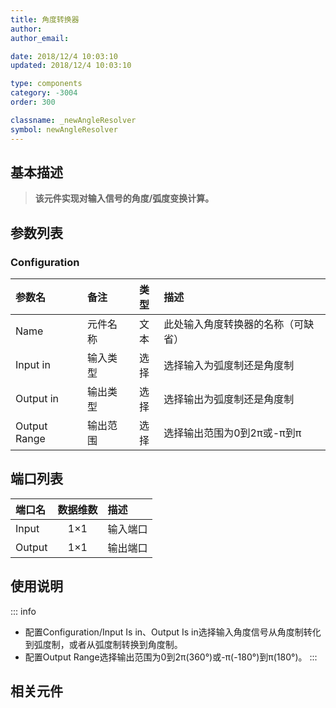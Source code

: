 ```yaml
---
title: 角度转换器
author: 
author_email:

date: 2018/12/4 10:03:10
updated: 2018/12/4 10:03:10

type: components
category: -3004
order: 300

classname: _newAngleResolver
symbol: newAngleResolver
---
```

## 基本描述


> **该元件实现对输入信号的角度/弧度变换计算。**

## 参数列表
### Configuration
| 参数名 | 备注 | 类型 | 描述 |
| :--- | :--- | :--: | :--- |
| Name | 元件名称 | 文本 | 此处输入角度转换器的名称（可缺省） |
| Input in | 输入类型 | 选择 | 选择输入为弧度制还是角度制 |
| Output in | 输出类型 | 选择 | 选择输出为弧度制还是角度制 |
| Output Range | 输出范围 | 选择 | 选择输出范围为0到2π或-π到π |


## 端口列表

| 端口名 | 数据维数 | 描述 |
| :--- | :--:  | :--- |
| Input | 1×1 |输入端口 |
| Output | 1×1 |输出端口 |

## 使用说明

::: info
+ 配置Configuration/Input Is in、Output Is in选择输入角度信号从角度制转化到弧度制，或者从弧度制转换到角度制。
+ 配置Output Range选择输出范围为0到2π(360°)或-π(-180°)到π(180°)。
:::

## 相关元件


